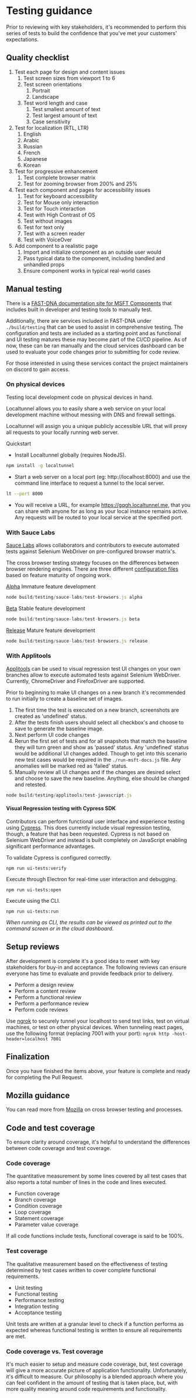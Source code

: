 # Testing guidance

Prior to reviewing with key stakeholders, it's recommended to perform this series of tests to build the confidence that you've met your customers' expectations.

## Quality checklist

1. Test each page for design and content issues
    1. Test screen sizes from viewport 1 to 6
    2. Test screen orientations
       1. Portrait
       2. Landscape
    3. Test word length and case
        1. Test smallest amount of text
        2. Test largest amount of text
        3. Case sensitivity
2. Test for localization (RTL, LTR)
    1. English
    2. Arabic
    3. Russian
    4. French
    5. Japanese
    6. Korean
3. Test for progressive enhancement
    1. Test complete browser matrix
    2. Test for zooming browser from 200% and 25% 
4. Test each component and pages for accessibility issues
    1. Test for keyboard accessibility
    2. Test for Mouse only interaction
    3. Test for Touch interaction
    4. Test with High Contrast of OS
    5. Test without images
    6. Test for text only
    7. Test with a screen reader
    8. Test with VoiceOver
5. Add component to a realistic page
    1. Import and initialize component as an outside user would
    2. Pass typical data to the component, including handled and unhandled props
    3. Ensure component works in typical real-world cases

## Manual testing

There is a [FAST-DNA documentation site for MSFT Components](https://msft-docs.fast-dna.net) that includes built in developer and testing tools to manually test.

Additionally, there are services included in FAST-DNA under `./build/testing` that can be used to assist in comprehensive testing. The configuration and tests are included as a starting point and as functional and UI testing matures these may become part of the CI/CD pipeline.  As of now, these can be ran manually and the cloud services dashboard can be used to evaluate your code changes prior to submitting for code review.

For those interested in using these services contact the project maintainers on discord to gain access.

### On physical devices

Testing local development code on physical devices in hand.

Localtunnel allows you to easily share a web service on your local development machine without messing with DNS and firewall settings.

Localtunnel will assign you a unique publicly accessible URL that will proxy all requests to your locally running web server.

Quickstart

+ Install Localtunnel globally (requires NodeJS).

```bash
npm install -g localtunnel
```

+ Start a web server on a local port (eg: http://localhost:8000) and use the command line interface to request a tunnel to the local server.

```bash
lt --port 8000
```

+ You will receive a URL, for example https://gqgh.localtunnel.me, that you can share with anyone for as long as your local instance remains active. Any requests will be routed to your local service at the specified port.

### With Sauce Labs

[Sauce Labs](https://saucelabs.com/beta/dashboard/builds) allows collaborators and contributors to execute automated tests against Selenium WebDriver on pre-configured browser matrix's.

The cross browser testing strategy focuses on the differences between browser rendering engines. There are three different [configuration files](https://github.com/Microsoft/fast-dna/tree/master/build/testing) based on feature maturity of ongoing work.

[Alpha](https://github.com/Microsoft/fast-dna/blob/master/build/testing/config-browsers.alpha.js) Immature feature development

```javascript
node build/testing/sauce-labs/test-browsers.js alpha
```

[Beta](https://github.com/Microsoft/fast-dna/blob/master/build/testing/config-browsers.beta.js) Stable feature development

```javascript
node build/testing/sauce-labs/test-browsers.js beta
```

[Release](https://github.com/Microsoft/fast-dna/blob/master/build/testing/config-browsers.release.js) Mature feature development

```javascript
node build/testing/sauce-labs/test-browsers.js release
```

### With Applitools

[Applitools](https://eyes.applitools.com/) can be used to visual regression test UI changes on your own branches allow  to execute automated tests against Selenium WebDriver. Currently, ChromeDriver and FirefoxDriver are supported.

Prior to beginning to make UI changes on a new branch it's recommended to run initially to create a baseline set of images.

1. The first time the test is executed on a new branch, screenshots are created as 'undefined' status. 
2. After the tests finish users should select all checkbox's and choose to save to generate the baseline image.
3. Next perform UI code changes
4. Rerun the first set of tests and for all snapshots that match the baseline they will turn green and show as 'passed' status. Any 'undefined' status would be additional UI changes added. Though to get into this scenario new test cases would be required in the `./run-msft-docs.js` file.  Any anomalies will be marked red as 'failed' status.
5. Manually review all UI changes and if the changes are desired select and choose to save the new baseline. Anything, else should be changed and retested.

```javascript
node build/testing/applitools/test-javascript.js
```

#### Visual Regression testing with Cypress SDK

Contributors can perform functional user interface and experience testing using [Cypress](https://www.cypress.io/). This does currently include visual regression testing, though, a feature that has been requested. Cypress is not based on Selenium WebDriver and instead is built completely on JavaScript enabling significant performance advantages.

To validate Cypress is configured correctly.

```node
npm run ui-tests:verify
```

Execute through Electron for real-time user interaction and debugging.

```node
npm run ui-tests:open
```

Execute using the CLI.

```node
npm run ui-tests:run
```

_When running as CLI, the results can be viewed as printed out to the command screen or in the cloud dashboard._

## Setup reviews

After development is complete it's a good idea to meet with key stakeholders for buy-in and acceptance. The following reviews can ensure everyone has time to evaluate and provide feedback prior to delivery.

+ Perform a design review
+ Perform a content review
+ Perform a functional review
+ Perform a performance review
+ Perform code reviews

Use [ngrok](https://ngrok.com/) to securely tunnel your localhost to send test links, test on virtual machines, or test on other physical devices. When tunneling react pages, use the following format (replacing 7001 with your port):
`ngrok http -host-header=localhost 7001`

## Finalization

Once you have finished the items above, your feature is complete and ready for completing the Pull Request.

## Mozilla guidance

You can read more from [Mozilla](https://developer.mozilla.org/en-US/docs/Learn/Tools_and_testing/Cross_browser_testing/Introduction) on cross browser testing and processes.

## Code and test coverage

To ensure clarity around coverage, it's helpful to understand the differences between code coverage and test coverage.

### Code coverage

The quantitative measurement by some lines covered by all test cases that also reports a total number of lines in the code and lines executed.

+ Function coverage
+ Branch coverage
+ Condition coverage
+ Loop coverage
+ Statement coverage
+ Parameter value coverage

If all code functions include tests, functional coverage is said to be 100%.

### Test coverage

The qualitative measurement based on the effectiveness of testing determined by test cases written to cover complete functional requirements.

+ Unit testing
+ Functional testing
+ Performance testing
+ Integration testing
+ Acceptance testing

Unit tests are written at a granular level to check if a function performs as expected whereas functional testing is written to ensure all requirements are met.

### Code coverage vs. Test coverage

It's much easier to setup and measure code coverage, but, test coverage will give a more accurate picture of application functionality. Unfortunately, it's difficult to measure. Our philosophy is a blended approach where you can feel confident in the amount of testing that is taken place, but, with more quality meaning around code requirements and functionality.